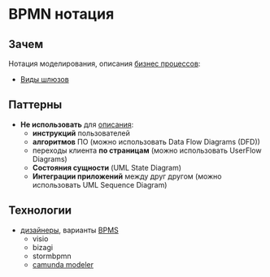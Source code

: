 # BPMN нотация

## Зачем

Нотация моделирования, описания [бизнес процессов](analytica.md#бизнес-процесс-бп):

- [Виды шлюзов](https://bpmn2.ru/blog/vse-shluzi-v-bpmn-s-primerami/)

## Паттерны

- __Не использовать__ для [описания](https://bpmn2.ru/blog/5-nepravilnix-sposobov-ispolzovat-bpmn):
  - __инструкций__ пользователей
  - __алгоритмов__ ПО (можно использовать Data Flow Diagrams (DFD))
  - переходы клиента __по страницам__ (можно использовать UserFlow Diagrams)
  - __Состояния сущности__ (UML State Diagram)
  - __Интеграции приложений__ между друг другом (можно использовать UML Sequence Diagram)

## Технологии

- [дизайнеры](https://stormbpmn.com/compare), варианты [BPMS](../arch/system.class/bpms.md)
  - visio
  - bizagi
  - stormbpmn
  - [camunda modeler](../technology/middleware/bpms/camunda.md)
